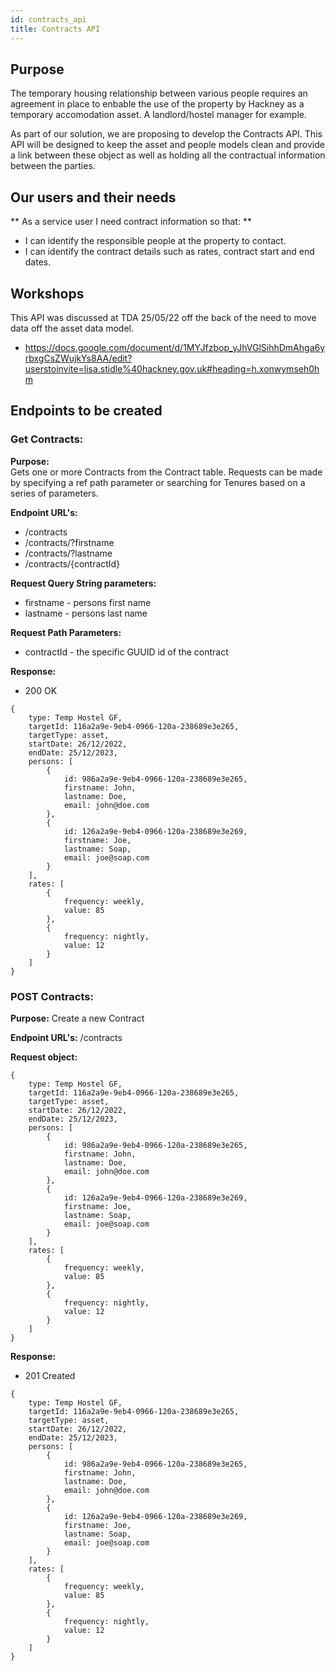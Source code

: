 ```yaml
---
id: contracts_api
title: Contracts API
---
```

## Purpose

The temporary housing relationship between various people requires an agreement in place to enbable the use of the property by Hackney as a temporary accomodation asset. A landlord/hostel manager for example.

As part of our solution, we are proposing to develop the Contracts API. This API will be designed to keep the asset and people models clean and provide a link between these object as well as holding all the contractual information between the parties.

## Our users and their needs

** As a service user I need contract information so that: **

- I can identify the responsible people at the property to contact.
- I can identify the contract details such as rates, contract start and end dates.

## Workshops

This API was discussed at TDA 25/05/22 off the back of the need to move data off the asset data model.
- https://docs.google.com/document/d/1MYJfzbop_yJhVGlSihhDmAhga6yrbxgCsZWujkYs8AA/edit?userstoinvite=lisa.stidle%40hackney.gov.uk#heading=h.xonwymseh0hm

## Endpoints to be created

### Get Contracts:

**Purpose:**  
Gets one or more Contracts from the Contract table.  Requests can be made by specifying a ref path parameter or searching for Tenures based on a series of parameters.

**Endpoint URL's:**
- /contracts
- /contracts/?firstname
- /contracts/?lastname
- /contracts/{contractId}

**Request Query String parameters:**

- firstname - persons first name
- lastname - persons last name


**Request Path Parameters:**
- contractId - the specific GUUID id of the contract

**Response:**
- 200 OK
```
{
    type: Temp Hostel GF,
    targetId: 116a2a9e-9eb4-0966-120a-238689e3e265,
    targetType: asset,
    startDate: 26/12/2022,
    endDate: 25/12/2023,
    persons: [
        {
            id: 986a2a9e-9eb4-0966-120a-238689e3e265,
            firstname: John,
            lastname: Doe,
            email: john@doe.com
        },
        {
            id: 126a2a9e-9eb4-0966-120a-238689e3e269,
            firstname: Joe,
            lastname: Soap,
            email: joe@soap.com
        }
    ],
    rates: [
        {
            frequency: weekly,
            value: 85
        },
        {
            frequency: nightly,
            value: 12
        }
    ]
}
```

### POST Contracts:

**Purpose:**
Create a new Contract

**Endpoint URL's:**
/contracts

**Request object:**
```
{
    type: Temp Hostel GF,
    targetId: 116a2a9e-9eb4-0966-120a-238689e3e265,
    targetType: asset,
    startDate: 26/12/2022,
    endDate: 25/12/2023,
    persons: [
        {
            id: 986a2a9e-9eb4-0966-120a-238689e3e265,
            firstname: John,
            lastname: Doe,
            email: john@doe.com
        },
        {
            id: 126a2a9e-9eb4-0966-120a-238689e3e269,
            firstname: Joe,
            lastname: Soap,
            email: joe@soap.com
        }
    ],
    rates: [
        {
            frequency: weekly,
            value: 85
        },
        {
            frequency: nightly,
            value: 12
        }
    ]
}
```
**Response:**
- 201 Created
```
{
    type: Temp Hostel GF,
    targetId: 116a2a9e-9eb4-0966-120a-238689e3e265,
    targetType: asset,
    startDate: 26/12/2022,
    endDate: 25/12/2023,
    persons: [
        {
            id: 986a2a9e-9eb4-0966-120a-238689e3e265,
            firstname: John,
            lastname: Doe,
            email: john@doe.com
        },
        {
            id: 126a2a9e-9eb4-0966-120a-238689e3e269,
            firstname: Joe,
            lastname: Soap,
            email: joe@soap.com
        }
    ],
    rates: [
        {
            frequency: weekly,
            value: 85
        },
        {
            frequency: nightly,
            value: 12
        }
    ]
}
```